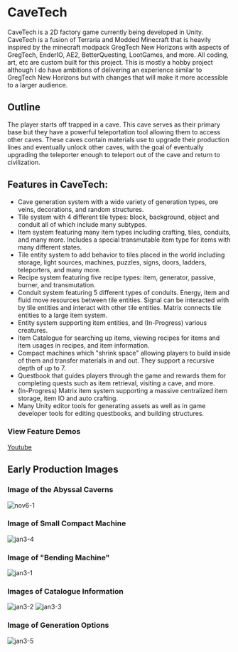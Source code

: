 # CaveTech
CaveTech is a 2D factory game currently being developed in Unity. CaveTech is a fusion of Terraria and Modded Minecraft that is heavily inspired by the minecraft modpack GregTech New Horizons with aspects of GregTech, EnderIO, AE2, BetterQuesting, LootGames, and more. All coding, art, etc are custom built for this project. This is mostly a hobby project although I do have ambitions of delivering an experience similar to GregTech New Horizons but with changes that will make it more accessible to a larger audience.

## Outline
The player starts off trapped in a cave. This cave serves as their primary base but they have a powerful teleportation tool allowing them to access other caves. These caves contain materials use to upgrade their production lines and eventually unlock other caves, with the goal of eventually upgrading the teleporter enough to teleport out of the cave and return to civilization.

## Features in CaveTech:
* Cave generation system with a wide variety of generation types, ore veins, decorations, and random structures.
* Tile system with 4 different tile types: block, background, object and conduit all of which include many subtypes.
* Item system featuring many item types including crafting, tiles, conduits, and many more. Includes a special transmutable item type for items with many different states.
* Tile entity system to add behavior to tiles placed in the world including storage, light sources, machines, puzzles, signs, doors, ladders, teleporters,  and many more.
* Recipe system featuring five recipe types: item, generator, passive, burner, and transmutation.
* Conduit system featuring 5 different types of conduits. Energy, item and fluid move resources between tile entities. Signal can be interacted with by tile entities and interact with other tile entities. Matrix connects tile entities to a large item system.
* Entity system supporting item entities, and (In-Progress) various creatures.
* Item Catalogue for searching up items, viewing recipes for items and item usages in recipes, and item information.
* Compact machines which "shrink space" allowing players to build inside of them and transfer materials in and out. They support a recursive depth of up to 7.
* Questbook that guides players through the game and rewards them for completing quests such as item retrieval, visiting a cave, and more.
* (In-Progress) Matrix item system supporting a massive centralized item storage, item IO and auto crafting. 
* Many Unity editor tools for generating assets as well as in game developer tools for editing questbooks, and building structures. 

### View Feature Demos
[Youtube](https://www.youtube.com/@CaveTechDev/videos)

## Early Production Images
### Image of the Abyssal Caverns
![nov6-1](https://github.com/user-attachments/assets/4751dd1b-c036-43d9-833c-98bda154ea60)
### Image of Small Compact Machine
![jan3-4](https://github.com/user-attachments/assets/410d99eb-ce53-48a2-add1-54484aefcf77)
### Image of "Bending Machine"
![jan3-1](https://github.com/user-attachments/assets/52af13e4-d946-4a58-8cb2-1d2d54e1dfcc)
### Images of Catalogue Information
![jan3-2](https://github.com/user-attachments/assets/cfa85283-ba3a-497d-9cf6-20f07cd01ef1)
![jan3-3](https://github.com/user-attachments/assets/c4750d08-8f46-4314-8134-df92b5b357b9)
### Image of Generation Options
![jan3-5](https://github.com/user-attachments/assets/dfef118f-a376-413f-ad4b-24ede81b4d1b)




